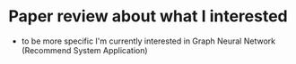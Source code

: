 # Paper review about what I interested
- to be more specific I'm currently interested in Graph Neural Network (Recommend System Application)
